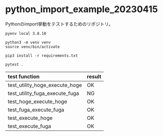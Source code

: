 # python_import_example_20230415

Pythonのimport挙動をテストするためのリポジトリ。

```shell
pyenv local 3.8.10

python3 -m venv venv
source venv/bin/activate

pip3 install -r requirements.txt

pytest .
```

|test function|result|
|:--|:--|
|test_utility_hoge_execute_hoge|OK|
|test_utility_fuga_execute_fuga|NG|
|test_hoge_execute_hoge|OK|
|test_fuga_execute_fuga|OK|
|test_execute_hoge|OK|
|test_execute_fuga|OK|
